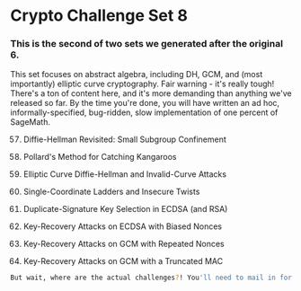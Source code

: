 # Crypto Challenge Set 8
### This is the second of two sets we generated after the original 6.

This set focuses on abstract algebra, including DH, GCM, and (most importantly) elliptic curve cryptography. Fair warning - it's really tough! There's a ton of content here, and it's more demanding than anything we've released so far. By the time you're done, you will have written an ad hoc, informally-specified, bug-ridden, slow implementation of one percent of SageMath.

57. Diffie-Hellman Revisited: Small Subgroup Confinement

58. Pollard's Method for Catching Kangaroos

59. Elliptic Curve Diffie-Hellman and Invalid-Curve Attacks

60. Single-Coordinate Ladders and Insecure Twists

61. Duplicate-Signature Key Selection in ECDSA (and RSA)

62. Key-Recovery Attacks on ECDSA with Biased Nonces

63. Key-Recovery Attacks on GCM with Repeated Nonces

64. Key-Recovery Attacks on GCM with a Truncated MAC

```bash
But wait, where are the actual challenges?! You'll need to mail in for them, just like in the original cryptopals. Send a mail to set#.cryptopals@gmail.com and make the subject "Crazy Flamboyant for the Rap Enjoyment". BUT replace the # with the number of the set you want. Which would be 8. So replace it with 8.
```